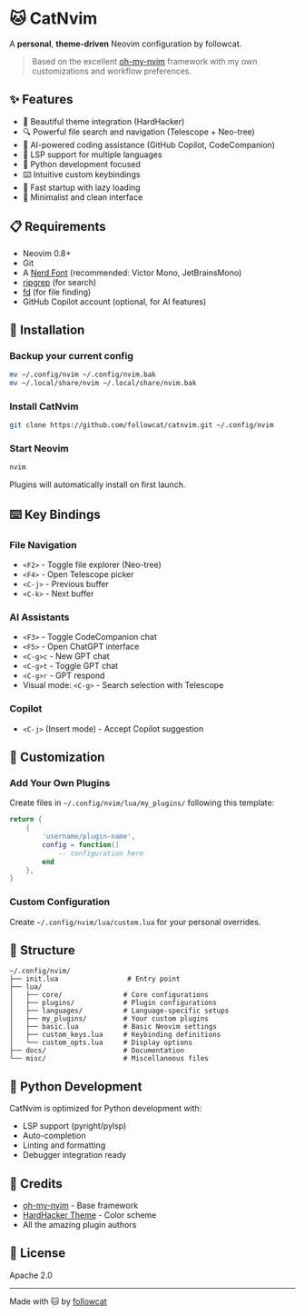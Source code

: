# 🐱 CatNvim

A **personal**, **theme-driven** Neovim configuration by followcat.

> Based on the excellent [oh-my-nvim](https://github.com/hardhackerlabs/oh-my-nvim) framework with my own customizations and workflow preferences.

## ✨ Features

- 🎨 Beautiful theme integration (HardHacker)
- 🔍 Powerful file search and navigation (Telescope + Neo-tree)
- 🤖 AI-powered coding assistance (GitHub Copilot, CodeCompanion)
- 📝 LSP support for multiple languages
- 🐍 Python development focused
- ⌨️ Intuitive custom keybindings
- 🚀 Fast startup with lazy loading
- 🎯 Minimalist and clean interface

## 📋 Requirements

- Neovim 0.8+
- Git
- A [Nerd Font](https://www.nerdfonts.com/font-downloads) (recommended: Victor Mono, JetBrainsMono)
- [ripgrep](https://github.com/BurntSushi/ripgrep) (for search)
- [fd](https://github.com/sharkdp/fd) (for file finding)
- GitHub Copilot account (optional, for AI features)

## 🚀 Installation

### Backup your current config

```bash
mv ~/.config/nvim ~/.config/nvim.bak
mv ~/.local/share/nvim ~/.local/share/nvim.bak
```

### Install CatNvim

```bash
git clone https://github.com/followcat/catnvim.git ~/.config/nvim
```

### Start Neovim

```bash
nvim
```

Plugins will automatically install on first launch.

## ⌨️ Key Bindings

### File Navigation
- `<F2>` - Toggle file explorer (Neo-tree)
- `<F4>` - Open Telescope picker
- `<C-j>` - Previous buffer
- `<C-k>` - Next buffer

### AI Assistants
- `<F3>` - Toggle CodeCompanion chat
- `<F5>` - Open ChatGPT interface
- `<C-g>c` - New GPT chat
- `<C-g>t` - Toggle GPT chat
- `<C-g>r` - GPT respond
- Visual mode: `<C-g>` - Search selection with Telescope

### Copilot
- `<C-j>` (Insert mode) - Accept Copilot suggestion

## 🎨 Customization

### Add Your Own Plugins

Create files in `~/.config/nvim/lua/my_plugins/` following this template:

```lua
return {
    {
        'username/plugin-name',
        config = function()
            -- configuration here
        end
    },
}
```

### Custom Configuration

Create `~/.config/nvim/lua/custom.lua` for your personal overrides.

## 📁 Structure

```
~/.config/nvim/
├── init.lua                 # Entry point
├── lua/
│   ├── core/               # Core configurations
│   ├── plugins/            # Plugin configurations
│   ├── languages/          # Language-specific setups
│   ├── my_plugins/         # Your custom plugins
│   ├── basic.lua           # Basic Neovim settings
│   ├── custom_keys.lua     # Keybinding definitions
│   └── custom_opts.lua     # Display options
├── docs/                   # Documentation
└── misc/                   # Miscellaneous files
```

## 🐍 Python Development

CatNvim is optimized for Python development with:
- LSP support (pyright/pylsp)
- Auto-completion
- Linting and formatting
- Debugger integration ready

## 🙏 Credits

- [oh-my-nvim](https://github.com/hardhackerlabs/oh-my-nvim) - Base framework
- [HardHacker Theme](https://github.com/hardhackerlabs/themes) - Color scheme
- All the amazing plugin authors

## 📝 License

Apache 2.0

---

Made with 🐱 by [followcat](https://github.com/followcat)
